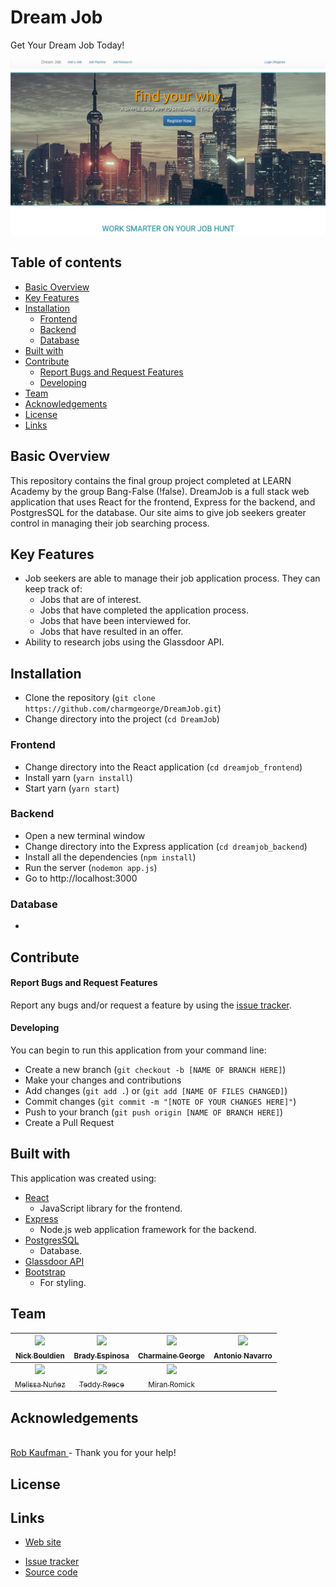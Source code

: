 Dream Job
======================

Get Your Dream Job Today!

[![Dream Job site](dreamjob_frontend\public\dreamjob_snapshot.JPG)](https://bangfalse.herokuapp.com//)

## Table of contents
- [Basic Overview](#basic-overview)
- [Key Features](#key-features)
- [Installation](#installation)
    - [Frontend](#frontend)    
    - [Backend](#backend)
    - [Database](#database)
- [Built with ](#built-with)
- [Contribute ](#development)
    - [Report Bugs and Request Features](#typo3-extension-repository)
    - [Developing](#composer)
- [Team ](#team)
- [Acknowledgements ](#acknowledgements)
- [License](#license)
- [Links](#links)

## Basic Overview
This repository contains the final group project completed at LEARN Academy by the group Bang-False (!false). DreamJob is a full stack web application that uses React for the frontend, Express for the backend, and PostgresSQL for the database. Our site aims to give job seekers greater control in managing their job searching process.

## Key Features

* Job seekers are able to manage their job application process. They can keep track of:
  - Jobs that are of interest.
  - Jobs that have completed the application process.
  - Jobs that have been interviewed for.
  - Jobs that have resulted in an offer.
* Ability to research jobs using the Glassdoor API.
<!-- * Job Pipeline --how to explain what this does? -->

## Installation
<!-- Do we need to npm install in the frontend too?? -->

- Clone the repository (`git clone https://github.com/charmgeorge/DreamJob.git`)
- Change directory into the project (`cd DreamJob`)
### Frontend
- Change directory into the React application (`cd dreamjob_frontend`)
- Install yarn (`yarn install`)
- Start yarn (`yarn start`)
### Backend
- Open a new terminal window
- Change directory into the Express application (`cd dreamjob_backend`)
- Install all the dependencies (`npm install`)
- Run the server (`nodemon app.js`)
- Go to http://localhost:3000
### Database
-

## Contribute

#### Report Bugs and Request Features

Report any bugs and/or request a feature by using the [issue tracker](https://github.com/charmgeorge/dreamjob/issues).

#### Developing
You can begin to run this application from your command line:
- Create a new branch (`git checkout -b [NAME OF BRANCH HERE]`)
- Make your changes and contributions
- Add changes (`git add .`) or (`git add [NAME OF FILES CHANGED]`)
- Commit changes (`git commit -m "[NOTE OF YOUR CHANGES HERE]"`)
- Push to your branch (`git push origin [NAME OF BRANCH HERE]`)
- Create a Pull Request

## Built with
This application was created using:
* [React](https://facebook.github.io/react/y)
  - JavaScript library for the frontend.
* [Express](https://expressjs.com/)
  - Node.js web application framework for the backend.
* [PostgresSQL](https://www.postgresql.org/)
  - Database.
* [Glassdoor API](https://www.glassdoor.com/developer/index.htm)
* [Bootstrap](http://getbootstrap.com/)
  - For styling.

## Team
<!-- !False TEAM -LIST:START  -->
| [<img src="https://cdn1.iconfinder.com/data/icons/business-charts/512/customer-512.png" width="100px;"/><br /><sub>Nick Bouldien</sub>](https://github.com/nickbouldien)<br /> | [<img src="https://cdn1.iconfinder.com/data/icons/business-charts/512/customer-512.png" width="100px;"/><br /><sub>Brady Espinosa</sub>](https://github.com/brady-espinosa)<br /> | [<img src="https://cdn2.iconfinder.com/data/icons/people-groups/512/Woman_Avatar-512.png" width="100px;"/><br /><sub>Charmaine George</sub>](https://github.com/charmgeorge)<br /> | [<img src="https://cdn1.iconfinder.com/data/icons/business-charts/512/customer-512.png" width="100px;"/><br /><sub>Antonio Navarro</sub>](https://github.com/aln4e)<br />
| :---: | :---: | :---: | :---: |
| [<img src="https://cdn2.iconfinder.com/data/icons/people-groups/512/Woman_Avatar-512.png" width="100px;"/><br /><sub> Melissa Nuñez </sub>](https://github.com/DataIsMeta)<br /> | [<img src="https://cdn1.iconfinder.com/data/icons/business-charts/512/customer-512.png" width="100px;"/><br /><sub>Teddy Reece</sub>](https://github.com/TeddyReece)<br /> | [<img src="https://cdn1.iconfinder.com/data/icons/business-charts/512/customer-512.png" width="100px;"/><br /><sub>Miran Romick</sub>](https://github.com/miranromick)<br />
<!-- !FALSE TEAM-LIST:END -->

## Acknowledgements
[<br />Rob Kaufman ](https://github.com/orangewolf)- Thank you for your help!</br>

## License

## Links

* [Web site](https://bangfalse.herokuapp.com/)
<!-- * [Documentation](#) -->
<!-- * [Forum](#) -->
* [Issue tracker](https://github.com/charmgeorge/dreamjob/issues)
* [Source code](https://github.com/charmgeorge/DreamJob)
